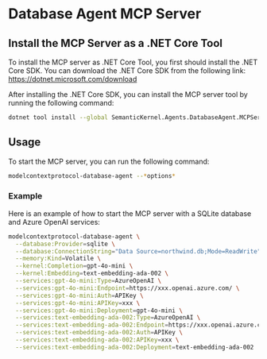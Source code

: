﻿# Database Agent MCP Server

## Install the MCP Server as a .NET Core Tool

To install the MCP server as .NET Core Tool, you first should install the .NET Core SDK. 
You can download the .NET Core SDK from the following link: https://dotnet.microsoft.com/download

After installing the .NET Core SDK, you can install the MCP server tool by running the following command:

```bash
dotnet tool install --global SemanticKernel.Agents.DatabaseAgent.MCPServer
```

## Usage

To start the MCP server, you can run the following command:

```bash
modelcontextprotocol-database-agent --*options*
```

### Example

Here is an example of how to start the MCP server with a SQLite database and Azure OpenAI services:

```bash
modelcontextprotocol-database-agent \
  --database:Provider=sqlite \
  --database:ConnectionString="Data Source=northwind.db;Mode=ReadWrite" \
  --memory:Kind=Volatile \
  --kernel:Completion=gpt-4o-mini \
  --kernel:Embedding=text-embedding-ada-002 \
  --services:gpt-4o-mini:Type=AzureOpenAI \
  --services:gpt-4o-mini:Endpoint=https://xxx.openai.azure.com/ \
  --services:gpt-4o-mini:Auth=APIKey \
  --services:gpt-4o-mini:APIKey=xxx \
  --services:gpt-4o-mini:Deployment=gpt-4o-mini \
  --services:text-embedding-ada-002:Type=AzureOpenAI \
  --services:text-embedding-ada-002:Endpoint=https://xxx.openai.azure.com/ \
  --services:text-embedding-ada-002:Auth=APIKey \
  --services:text-embedding-ada-002:APIKey=xxx \
  --services:text-embedding-ada-002:Deployment=text-embedding-ada-002
```